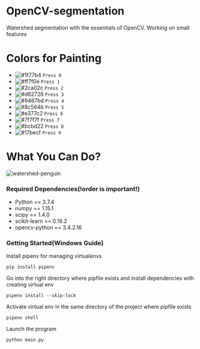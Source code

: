 # OpenCV-segmentation
Watershed segmentation with the essentials of OpenCV. Working on small features

# Colors for Painting
- ![#1f77b4](https://placehold.it/15/1f77b4/000000?text=+) `Press 0`
- ![#ff7f0e](https://placehold.it/15/ff7f0e/000000?text=+) `Press 1`
- ![#2ca02c](https://placehold.it/15/2ca02c/000000?text=+) `Press 2`
- ![#d62728](https://placehold.it/15/d62728/000000?text=+) `Press 3`
- ![#9467bd](https://placehold.it/15/9467bd/000000?text=+) `Press 4`
- ![#8c564b](https://placehold.it/15/8c564b/000000?text=+) `Press 5`
- ![#e377c2](https://placehold.it/15/e377c2/000000?text=+) `Press 6`
- ![#7f7f7f](https://placehold.it/15/7f7f7f/000000?text=+) `Press 7`
- ![#bcbd22](https://placehold.it/15/bcbd22/000000?text=+) `Press 8`
- ![#17becf](https://placehold.it/15/17becf/000000?text=+) `Press 9`

# What You Can Do?
![watershed-penguin](https://user-images.githubusercontent.com/22800416/78508371-41b22500-777e-11ea-87b3-5a6e92020aa0.png)

### Required Dependencies(!order is important!)
* Python == 3.7.4
* numpy == 1.15.1
* scipy == 1.4.0
* scikit-learn == 0.19.2
* opencv-python == 3.4.2.16

### Getting Started(Windows Guide)

Install pipenv for managing virtualenvs
```
pip install pipenv
```
Go into the right directory where pipfile exists and install dependencies with creating virtual env
```
pipenv install --skip-lock
```
Activate virtual env in the same directory of the project where pipfile exists
```
pipenv shell
```
Launch the program
```
python main.py
```


